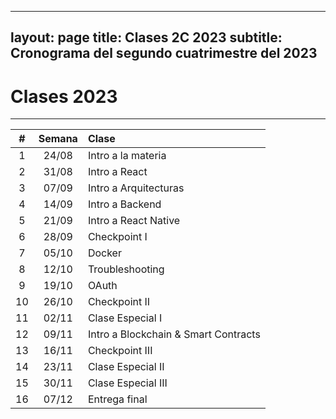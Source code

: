   ---
layout: page
title: Clases 2C 2023
subtitle: Cronograma del segundo cuatrimestre del 2023
---

# Clases 2023
___


| #  | Semana  | Clase  |
|:----------:|:-------------:|:------|
| 1 | 24/08 | Intro a la materia |
| 2 | 31/08 | Intro a React  |
| 3 | 07/09 |  Intro a Arquitecturas |
| 4 | 14/09 | Intro a Backend|
| 5 | 21/09 | Intro a React Native  |
| 6 | 28/09 | Checkpoint I  |
| 7 | 05/10 | Docker |
| 8 | 12/10 | Troubleshooting  |
| 9 | 19/10 | OAuth |
|10 | 26/10 | Checkpoint II |
|11 | 02/11 | Clase Especial I   |
|12 | 09/11 | Intro a Blockchain & Smart Contracts  |
|13 | 16/11 | Checkpoint III    |
|14 | 23/11 | Clase Especial II    |
|15 | 30/11 | Clase Especial III |
|16 | 07/12 | Entrega final |

